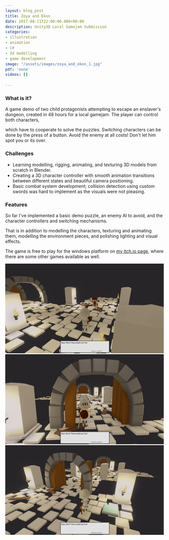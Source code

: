```yaml
---
layout: blog_post
title: Zoya and Ekon
date: 2017-08-11T22:00:00.000+00:00
description: Unity3D Local Gamejam Submission
categories:
- illustration
- animation
- C#
- 3d modelling
- game development
image: "/assets/images/zoya_and_ekon_1.jpg"
pdf: 'none'
videos: []

---
```

### What is it?

A game demo of two child protagonists attempting to escape an enslaver's dungeon, created in 48 hours for a local gamejam. The player can control both characters,

which have to cooperate to solve the puzzles. Switching characters can be done by the press of a button. Avoid the enemy at all costs! Don't let him spot you or its over.

### Challenges

* Learning modelling, rigging, animating, and texturing 3D models from scratch in Blender.
* Creating a 3D character controller with smooth animation transitions between different states and beautiful camera positioning.
* Basic combat system development; collision detection using custom swords was hard to implement as the visuals were not pleasing.

### Features

So far I've implemented a basic demo puzzle, an enemy AI to avoid, and the character controllers and switching mechanisms.

That is in addition to modelling the characters, texturing and animating them, modelling the environment pieces, and polishing lighting and visual effects.

The game is free to play for the windows platform on [my itch.io page](https://ramiawar.itch.io), where there are some other games available as well.

![](/assets/images/zoya_and_ekon_2.jpg)![](/assets/images/zoya_and_ekon_1.jpg)![](/assets/images/zoya_and_ekon_3.jpg)